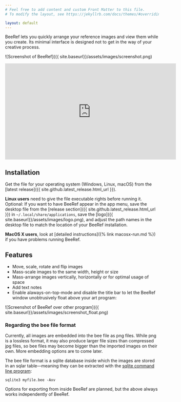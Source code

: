 ```yaml
---
# Feel free to add content and custom Front Matter to this file.
# To modify the layout, see https://jekyllrb.com/docs/themes/#overriding-theme-defaults

layout: default
---
```


BeeRef lets you quickly arrange your reference images and view them while you create. Its minimal interface is designed not to get in the way of your creative process.

![Screenshot of BeeRef]({{ site.baseurl}}/assets/images/screenshot.png)

<iframe width="560" height="315" src="https://www.youtube.com/embed/d_OVQSU5cd8" title="YouTube video player" frameborder="0" allow="accelerometer; autoplay; clipboard-write; encrypted-media; gyroscope; picture-in-picture" allowfullscreen></iframe>


## Installation

Get the file for your operating system (Windows, Linux, macOS) from the [latest release]({{ site.github.latest_release.html_url }}).

**Linux users** need to give the file executable rights before running it. Optional: If you want to have BeeRef appear in the app menu, save the desktop file from the [release section]({{ site.github.latest_release.html_url }}) in `~/.local/share/applications`, save the [logo]({{ site.baseurl}}/assets/images/logo.png), and adjust the path names in the desktop file to match the location of your BeeRef installation.

**MacOS X users**, look at [detailed instructions]({% link macosx-run.md %}) if you have problems running BeeRef.

## Features

* Move, scale, rotate and flip images
* Mass-scale images to the same width, height or size
* Mass-arrange images vertically, horizontally or for optimal usage of space
* Add text notes
* Enable alaways-on-top-mode and disable the title bar to let the BeeRef window unobtrusively float above your art program:

![Screenshot of BeeRef over other program]({{ site.baseurl}}/assets/images/screenshot_float.png)


### Regarding the bee file format

Currently, all images are embedded into the bee file as png files. While png is a lossless format, it may also produce larger file sizes than compressed jpg files, so bee files may become bigger than the imported images on their own. More embedding options are to come later.

The bee file format is a sqlite database inside which the images are stored in an sqlar table—meaning they can be extracted with the [sqlite command line program](<https://www.sqlite.org/cli.html>):

```
sqlite3 myfile.bee -Axv
```

Options for exporting from inside BeeRef are planned, but the above always works independently of BeeRef.
